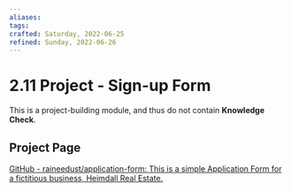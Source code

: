 ```yaml
---
aliases: 
tags: 
crafted: Saturday, 2022-06-25
refined: Sunday, 2022-06-26
---
```


# 2.11 Project - Sign-up Form

This is a project-building module, and thus do not contain **Knowledge Check**.

## Project Page

[GitHub - raineedust/application-form: This is a simple Application Form for a fictitious business, Heimdall Real Estate.](https://github.com/raineedust/application-form)
